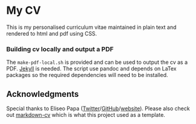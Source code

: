 # My CV

This is my personalised curriculum vitae maintained in plain text and rendered to html and pdf using CSS.


### Building cv locally and output a PDF

The `make-pdf-local.sh` is provided and can be used to output the cv as a PDF. [Jekyll](https://jekyllrb.com/docs/installation/) is needed. The script use pandoc and depends on LaTex packages so the required dependencies will need to be installed.

## Acknowledgments

Special thanks to Eliseo Papa ([Twitter](http://twitter.com/elipapa)/[GitHub](http://github.com/elipapa)/[website](https://elipapa.github.io)). Please also check out [markdown-cv](http://elipapa.github.io/markdown-cv) which is what this project used as a template.

